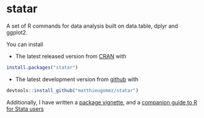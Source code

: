statar
======

A set of R commands for data analysis built on data.table, dplyr and ggplot2.

You can install 
- The latest released version from [CRAN](http://cran.r-project.org/web/packages/statar/index.html) with
````R
install.packages("statar")
````
-  The latest development version from [github](https://github.com/matthieugomez/statar) with  
````R
devtools::install_github("matthieugomez/statar")
````


Additionally, I have written a  [package vignette](vignettes/main.Rmd), and a [companion guide to R for Stata users](http://www.princeton.edu/~mattg/statar/)

